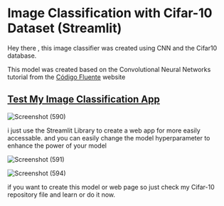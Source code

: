 # Image Classification with Cifar-10 Dataset (Streamlit)

Hey there , 
this image classifier was created using CNN and the Cifar10 database.

This model was created based on the Convolutional Neural Networks tutorial from the [Código Fluente](https://www.codigofluente.com.br/) website

## [Test My Image Classification App](https://toticavalcanti-streamlit-app-images-classificator-app-cbnrqn.streamlitapp.com/)

![Screenshot (590)](https://user-images.githubusercontent.com/72247049/111105737-9c045a00-8579-11eb-8800-e477ca8d69ad.png)

i just use the Streamlit Library to create a web app for more easily accessable.
and you can easily change the model hyperparameter to enhance the power of your model

![Screenshot (591)](https://user-images.githubusercontent.com/72247049/111105956-2482fa80-857a-11eb-8fab-9adf277e437a.png)

![Screenshot (594)](https://user-images.githubusercontent.com/72247049/111105978-31075300-857a-11eb-9826-76bfadfcdcc7.png)

if you want to create this model or web page so just check my Cifar-10 repository file and learn or do it now.

